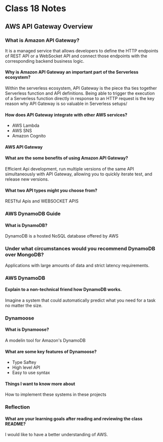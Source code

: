 # Class 18 Notes

## AWS API Gateway Overview

### What is Amazon API Gateway?

It is a managed service that allows developers to define the HTTP endpoints of REST API or a WebSocket API and connect those endpoints with the corresponding backend business logic.


#### Why is Amazon API Gateway an important part of the Serverless ecosystem?

Within the serverless ecosystem, API Gateway is the piece tha ties together Serverless function and API definitions. Being able to trigger the execution of a Serverless function directly in response to an HTTP request is the key reason why API Gateway is so valuable in Serverless setups/



#### How does API Gateway integrate with other AWS services?

  - AWS Lambda
  - AWS SNS 
  - Amazon Cognito

#### AWS API Gateway

#### What are the some benefits of using Amazon API Gateway?

Efficient Api development, run multiple versions of the same API simultaneously with API Gateway, allowing you to quickly iterate test, and release new versions.


#### What two API types might you choose from?

RESTful Apis and WEBSOCKET APIS


### AWS DynamoDB Guide

#### What is DynamoDB?

DynamoDB is a hosted NoSQL database offered by AWS

### Under what circumstances would you recommend DynamoDB over MongoDB?

Applications with large amounts of data and strict latency requirements.

### AWS DynamoDB

#### Explain to a non-technical friend how DynamoDB works.

Imagine a system that could automatically predict what you need for a task no matter the size.

### Dynamoose

#### What is Dynamoose?

A modelin tool for Amazon's DynamoDB

#### What are some key features of Dynamoose?

- Type Saftey
- High level API
- Easy to use syntax

#### Things I want to know more about

How to implement these systems in these projects

### Reflection

#### What are your learning goals after reading and reviewing the class README?

I would like to have a better understanding of AWS.